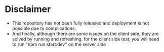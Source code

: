# Disclaimer

* This repository has not been fully released and deployment is not possible due to complications.
* And finally, although there are some issues on the client side, they are solved by running and refreshing. for the client side test, you will need to run "npm run start:dev" on the server side
